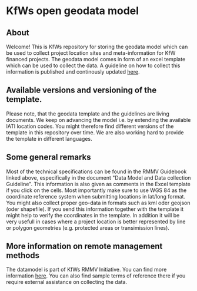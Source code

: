 # KfWs open geodata model
## About
Welcome! This is KfWs repository for storing the geodata model which can be used to collect project location sites and meta-information for KfW financed projects. 
The geodata model comes in form of an excel template which can be used to collect the data. A guideline on how to collect this information is published and continously updated [here]([url](https://openkfw.github.io/open-geodata-model/)).

## Available versions and versioning of the template. 
Please note, that the geodata template and the guidelines are living documents. We keep on advancing the model i.e. by extending the available IATI location codes. 
You might therefore find different versions of the template in this repository over time. We are also working hard to provide the template in different languages. 

## Some general remarks
Most of the technical specifications can be found in the RMMV Guidebook linked above, especifically in the document "Data Model and Data collection Guideline". 
This information is also given as comments in the Excel template if you click on the cells. Most importantly make sure to use WGS 84 as the coordinate reference system
when submitting locations in lat/long format. You might also collect proper geo-data in formats such as kml oder geojson (oder shapefile). If you send this information
together with the template it might help to verify the coordinates in the template. In addition it will be very usefull in cases where a project location is better 
represented by line or polygon geometries (e.g. protected areas or transimission lines). 

## More information on remote management methods
The datamodel is part of KfWs RMMV Initiative. You can find more information [here](https://www.kfw-entwicklungsbank.de/Service/Publications-Videos/Publications-by-topic/Digitalisation/RMMV-Guidebook/). You can also find sample terms of reference there if you require external assistance on collecting the data. 
